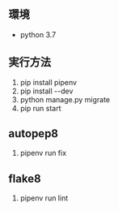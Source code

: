 ## 環境
- python 3.7

## 実行方法
1. pip install pipenv
2. pip install --dev
3. python manage.py migrate
4. pip run start

## autopep8
1. pipenv run fix

## flake8
1. pipenv run lint
